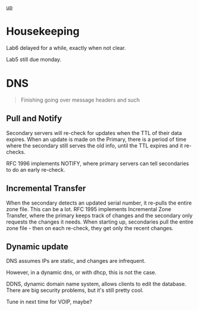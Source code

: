 [up](../index.md)

# Housekeeping

Lab6 delayed for a while, exactly when not clear.

Lab5 still due monday.

# DNS

> Finishing going over message headers and such

## Pull and Notify

Secondary servers will re-check for updates when the TTL of their data expires. When an update is made on the Primary, there is a period of time where the secondary still serves the old info, until the TTL expires and it re-checks.

RFC 1996 implements NOTIFY, where primary servers can tell secondaries to do an early re-check.

## Incremental Transfer

When the secondary detects an updated serial number, it re-pulls the entire zone file. This can be a lot. RFC 1995 implements Incremental Zone Transfer, where the primary keeps track of changes and the secondary only requests the changes it needs. When starting up, secondaries pull the entire zone file - then on each re-check, they get only the recent changes.

## Dynamic update

DNS assumes IPs are static, and changes are infrequent.

However, in a dynamic dns, or with dhcp, this is not the case.

DDNS, dynamic domain name system, allows clients to edit the database. There are big security problems, but it's still pretty cool.

Tune in next time for VOIP, maybe?
